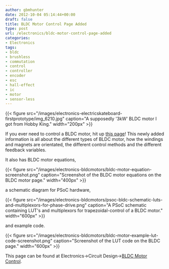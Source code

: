 ```yaml
---
author: gbmhunter
date: 2012-10-04 05:14:44+00:00
draft: false
title: BLDC Motor Control Page Added
type: post
url: /electronics/bldc-motor-control-page-added
categories:
- Electronics
tags:
- bldc
- brushless
- commutation
- control
- controller
- encoder
- esc
- hall-effect
- ic
- motor
- sensor-less
---
```


{{< figure src="/images/electronics-electricskateboard-firstprototype/img_6210.jpg" caption="A supposedly '3kW' BLDC motor I got from Hobby King."  width="200px" >}}

If you ever need to control a BLDC motor, hit up [this page](http://blog.mbedded.ninja/electronics/circuit-design/bldc-motor-control)! This newly added information is all about the different types of BLDC motor, how the windings and magnets are orientated, the different control methods and the different feedback variables.

It also has BLDC motor equations,

{{< figure src="/images/electronics-bldcmotors/bldc-motor-equation-screenshot.png" caption="Screenshot of the BLDC motor equations on the BLDC motor page."  width="400px" >}}

a schematic diagram for PSoC hardware,

{{< figure src="/images/electronics-bldcmotors/psoc-bldc-schematic-luts-and-multiplexors-for-phase-drive.png" caption="A PSoC schematic containing LUT's and multiplexors for trapezoidal-control of a BLDC motor."  width="600px" >}}

and example code.

{{< figure src="/images/electronics-bldcmotors/bldc-motor-example-lut-code-screenshot.png" caption="Screenshot of the LUT code on the BLDC page."  width="600px" >}}

This page can be found at Electronics->Circuit Design->[BLDC Motor Control](http://blog.mbedded.ninja/electronics/circuit-design/bldc-motor-control).
